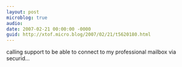 ```yaml
---
layout: post
microblog: true
audio: 
date: 2007-02-21 00:00:00 -0000
guid: http://xtof.micro.blog/2007/02/21/t5620180.html
---
```

calling support to be able to connect to my professional mailbox via securid... 
